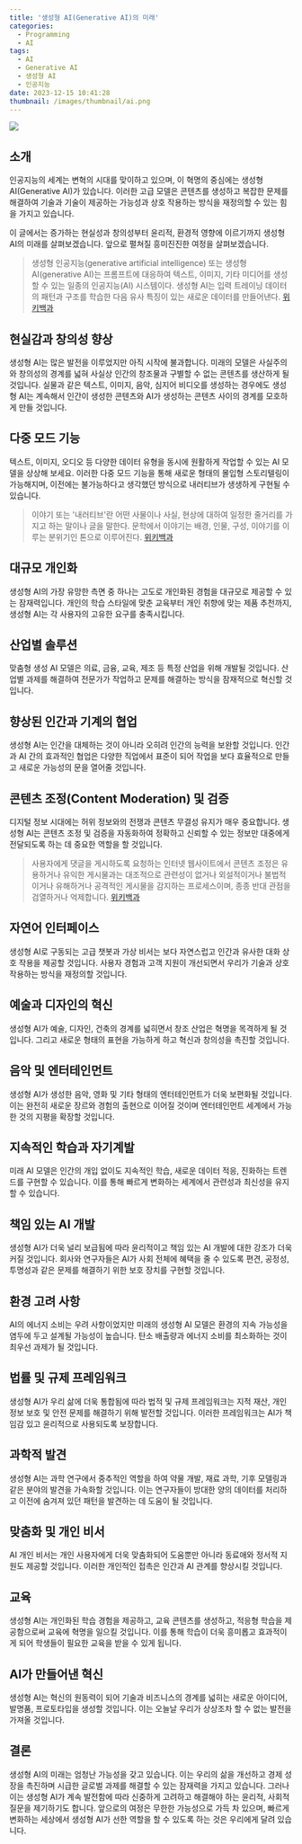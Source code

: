 ```yaml
---
title: '생성형 AI(Generative AI)의 미래'
categories:
  - Programming
  - AI
tags:
  - AI
  - Generative AI
  - 생성형 AI
  - 인공지능
date: 2023-12-15 10:41:28
thumbnail: /images/thumbnail/ai.png
---
```


![](/images/header/ai-1.png)

## 소개

인공지능의 세계는 변혁의 시대를 맞이하고 있으며, 이 혁명의 중심에는 생성형 AI(Generative AI)가 있습니다. 이러한 고급 모델은 콘텐츠를 생성하고 복잡한 문제를 해결하여 기술과 기술이 제공하는 가능성과 상호 작용하는 방식을 재정의할 수 있는 힘을 가지고 있습니다.

이 글에서는 증가하는 현실성과 창의성부터 윤리적, 환경적 영향에 이르기까지 생성형 AI의 미래를 살펴보겠습니다. 앞으로 펼쳐질 흥미진진한 여정을 살펴보겠습니다.

> 생성형 인공지능(generative artificial intelligence) 또는 생성형 AI(generative AI)는 프롬프트에 대응하여 텍스트, 이미지, 기타 미디어를 생성할 수 있는 일종의 인공지능(AI) 시스템이다. 생성형 AI는 입력 트레이닝 데이터의 패턴과 구조를 학습한 다음 유사 특징이 있는 새로운 데이터를 만들어낸다.
> [위키백과](https://ko.wikipedia.org/wiki/%EC%83%9D%EC%84%B1%ED%98%95_%EC%9D%B8%EA%B3%B5%EC%A7%80%EB%8A%A5)

## 현실감과 창의성 향상

생성형 AI는 많은 발전을 이루었지만 아직 시작에 불과합니다. 미래의 모델은 사실주의와 창의성의 경계를 넓혀 사실상 인간의 창조물과 구별할 수 없는 콘텐츠를 생산하게 될 것입니다. 실물과 같은 텍스트, 이미지, 음악, 심지어 비디오를 생성하는 경우에도 생성형 AI는 계속해서 인간이 생성한 콘텐츠와 AI가 생성하는 콘텐츠 사이의 경계를 모호하게 만들 것입니다.

## 다중 모드 기능

텍스트, 이미지, 오디오 등 다양한 데이터 유형을 동시에 원활하게 작업할 수 있는 AI 모델을 상상해 보세요. 이러한 다중 모드 기능을 통해 새로운 형태의 몰입형 스토리텔링이 가능해지며, 이전에는 불가능하다고 생각했던 방식으로 내러티브가 생생하게 구현될 수 있습니다.

> 이야기 또는 '내러티브'란 어떤 사물이나 사실, 현상에 대하여 일정한 줄거리를 가지고 하는 말이나 글을 말한다. 문학에서 이야기는 배경, 인물, 구성, 이야기를 이루는 분위기인 톤으로 이루어진다.
> [위키백과](https://ko.wikipedia.org/wiki/%EC%9D%B4%EC%95%BC%EA%B8%B0)

## 대규모 개인화

생성형 AI의 가장 유망한 측면 중 하나는 고도로 개인화된 경험을 대규모로 제공할 수 있는 잠재력입니다. 개인의 학습 스타일에 맞춘 교육부터 개인 취향에 맞는 제품 추천까지, 생성형 AI는 각 사용자의 고유한 요구를 충족시킵니다.

## 산업별 솔루션

맞춤형 생성 AI 모델은 의료, 금융, 교육, 제조 등 특정 산업을 위해 개발될 것입니다. 산업별 과제를 해결하여 전문가가 작업하고 문제를 해결하는 방식을 잠재적으로 혁신할 것입니다.

## 향상된 인간과 기계의 협업

생성형 AI는 인간을 대체하는 것이 아니라 오히려 인간의 능력을 보완할 것입니다. 인간과 AI 간의 효과적인 협업은 다양한 직업에서 표준이 되어 작업을 보다 효율적으로 만들고 새로운 가능성의 문을 열어줄 것입니다.

## 콘텐츠 조정(Content Moderation) 및 검증

디지털 정보 시대에는 허위 정보와의 전쟁과 콘텐츠 무결성 유지가 매우 중요합니다. 생성형 AI는 콘텐츠 조정 및 검증을 자동화하여 정확하고 신뢰할 수 있는 정보만 대중에게 전달되도록 하는 데 중요한 역할을 할 것입니다.

> 사용자에게 댓글을 게시하도록 요청하는 인터넷 웹사이트에서 콘텐츠 조정은 유용하거나 유익한 게시물과는 대조적으로 관련성이 없거나 외설적이거나 불법적이거나 유해하거나 공격적인 게시물을 감지하는 프로세스이며, 종종 반대 관점을 검열하거나 억제합니다.
> [위키백과](https://en.wikipedia.org/wiki/Content_moderation)

## 자연어 인터페이스

생성형 AI로 구동되는 고급 챗봇과 가상 비서는 보다 자연스럽고 인간과 유사한 대화 상호 작용을 제공할 것입니다. 사용자 경험과 고객 지원이 개선되면서 우리가 기술과 상호 작용하는 방식을 재정의할 것입니다.

## 예술과 디자인의 혁신

생성형 AI가 예술, 디자인, 건축의 경계를 넓히면서 창조 산업은 혁명을 목격하게 될 것입니다. 그리고 새로운 형태의 표현을 가능하게 하고 혁신과 창의성을 촉진할 것입니다.

## 음악 및 엔터테인먼트

생성형 AI가 생성한 음악, 영화 및 기타 형태의 엔터테인먼트가 더욱 보편화될 것입니다. 이는 완전히 새로운 장르와 경험의 출현으로 이어질 것이며 엔터테인먼트 세계에서 가능한 것의 지평을 확장할 것입니다.

## 지속적인 학습과 자기계발

미래 AI 모델은 인간의 개입 없이도 지속적인 학습, 새로운 데이터 적응, 진화하는 트렌드를 구현할 수 있습니다. 이를 통해 빠르게 변화하는 세계에서 관련성과 최신성을 유지할 수 있습니다.

## 책임 있는 AI 개발

생성형 AI가 더욱 널리 보급됨에 따라 윤리적이고 책임 있는 AI 개발에 대한 강조가 더욱 커질 것입니다. 회사와 연구자들은 AI가 사회 전체에 혜택을 줄 수 있도록 편견, 공정성, 투명성과 같은 문제를 해결하기 위한 보호 장치를 구현할 것입니다.

## 환경 고려 사항

AI의 에너지 소비는 우려 사항이었지만 미래의 생성형 AI 모델은 환경의 지속 가능성을 염두에 두고 설계될 가능성이 높습니다. 탄소 배출량과 에너지 소비를 최소화하는 것이 최우선 과제가 될 것입니다.

## 법률 및 규제 프레임워크

생성형 AI가 우리 삶에 더욱 통합됨에 따라 법적 및 규제 프레임워크는 지적 재산, 개인 정보 보호 및 안전 문제를 해결하기 위해 발전할 것입니다. 이러한 프레임워크는 AI가 책임감 있고 윤리적으로 사용되도록 보장합니다.

## 과학적 발견

생성형 AI는 과학 연구에서 중추적인 역할을 하여 약물 개발, 재료 과학, 기후 모델링과 같은 분야의 발견을 가속화할 것입니다. 이는 연구자들이 방대한 양의 데이터를 처리하고 이전에 숨겨져 있던 패턴을 발견하는 데 도움이 될 것입니다.

## 맞춤화 및 개인 비서

AI 개인 비서는 개인 사용자에게 더욱 맞춤화되어 도움뿐만 아니라 동료애와 정서적 지원도 제공할 것입니다. 이러한 개인적인 접촉은 인간과 AI 관계를 향상시킬 것입니다.

## 교육

생성형 AI는 개인화된 학습 경험을 제공하고, 교육 콘텐츠를 생성하고, 적응형 학습을 제공함으로써 교육에 혁명을 일으킬 것입니다. 이를 통해 학습이 더욱 흥미롭고 효과적이게 되어 학생들이 필요한 교육을 받을 수 있게 됩니다.

## AI가 만들어낸 혁신

생성형 AI는 혁신의 원동력이 되어 기술과 비즈니스의 경계를 넓히는 새로운 아이디어, 발명품, 프로토타입을 생성할 것입니다. 이는 오늘날 우리가 상상조차 할 수 없는 발전을 가져올 것입니다.

## 결론

생성형 AI의 미래는 엄청난 가능성을 갖고 있습니다. 이는 우리의 삶을 개선하고 경제 성장을 촉진하며 시급한 글로벌 과제를 해결할 수 있는 잠재력을 가지고 있습니다. 그러나 이는 생성형 AI가 계속 발전함에 따라 신중하게 고려하고 해결해야 하는 윤리적, 사회적 질문을 제기하기도 합니다. 앞으로의 여정은 무한한 가능성으로 가득 차 있으며, 빠르게 변화하는 세상에서 생성형 AI가 선한 역할을 할 수 있도록 하는 것은 우리에게 달려 있습니다.
